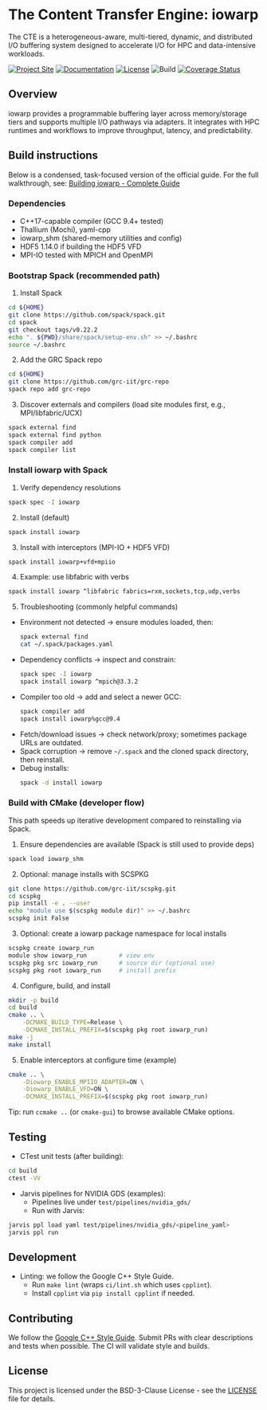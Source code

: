 # The Content Transfer Engine: iowarp

The CTE is a heterogeneous-aware, multi-tiered, dynamic, and distributed I/O buffering system designed to accelerate I/O for HPC and data-intensive workloads.


[![Project Site](https://img.shields.io/badge/Project-Site-blue)](https://grc.iit.edu/research/projects/iowarp)
[![Documentation](https://img.shields.io/badge/Docs-Hub-green)](https://grc.iit.edu/docs/category/iowarp)
[![License](https://img.shields.io/badge/License-BSD%203--Clause-yellow.svg)](LICENSE)
![Build](https://github.com/HDFGroup/iowarp/workflows/GitHub%20Actions/badge.svg)
[![Coverage Status](https://coveralls.io/repos/github/HDFGroup/iowarp/badge.svg?branch=master)](https://coveralls.io/github/HDFGroup/iowarp?branch=master)

## Overview

iowarp provides a programmable buffering layer across memory/storage tiers and supports multiple I/O pathways via adapters. It integrates with HPC runtimes and workflows to improve throughput, latency, and predictability.


## Build instructions

Below is a condensed, task-focused version of the official guide. For the full walkthrough, see: [Building iowarp - Complete Guide](https://grc.iit.edu/docs/iowarp/building-iowarp)

### Dependencies

- C++17-capable compiler (GCC 9.4+ tested)
- Thallium (Mochi), yaml-cpp
- iowarp_shm (shared-memory utilities and config)
- HDF5 1.14.0 if building the HDF5 VFD
- MPI-IO tested with MPICH and OpenMPI

### Bootstrap Spack (recommended path)

1) Install Spack
```bash
cd ${HOME}
git clone https://github.com/spack/spack.git
cd spack
git checkout tags/v0.22.2
echo ". ${PWD}/share/spack/setup-env.sh" >> ~/.bashrc
source ~/.bashrc
```

2) Add the GRC Spack repo
```bash
cd ${HOME}
git clone https://github.com/grc-iit/grc-repo
spack repo add grc-repo
```

3) Discover externals and compilers (load site modules first, e.g., MPI/libfabric/UCX)
```bash
spack external find
spack external find python
spack compiler add
spack compiler list
```

### Install iowarp with Spack

1) Verify dependency resolutions
```bash
spack spec -I iowarp
```

2) Install (default)
```bash
spack install iowarp
```

3) Install with interceptors (MPI-IO + HDF5 VFD)
```bash
spack install iowarp+vfd+mpiio
```

4) Example: use libfabric with verbs
```bash
spack install iowarp ^libfabric fabrics=rxm,sockets,tcp,udp,verbs
```

5) Troubleshooting (commonly helpful commands)
- Environment not detected → ensure modules loaded, then:
    ```bash
    spack external find
    cat ~/.spack/packages.yaml
    ```
- Dependency conflicts → inspect and constrain:
    ```bash
    spack spec -I iowarp
    spack install iowarp ^mpich@3.3.2
    ```
- Compiler too old → add and select a newer GCC:
    ```bash
    spack compiler add
    spack install iowarp%gcc@9.4
    ```
- Fetch/download issues → check network/proxy; sometimes package URLs are outdated.
- Spack corruption → remove `~/.spack` and the cloned spack directory, then reinstall.
- Debug installs:
    ```bash
    spack -d install iowarp
    ```

### Build with CMake (developer flow)

This path speeds up iterative development compared to reinstalling via Spack.

1) Ensure dependencies are available (Spack is still used to provide deps)
```bash
spack load iowarp_shm
```

2) Optional: manage installs with SCSPKG
```bash
git clone https://github.com/grc-iit/scspkg.git
cd scspkg
pip install -e . --user
echo "module use $(scspkg module dir)" >> ~/.bashrc
scspkg init False
```

3) Optional: create a iowarp package namespace for local installs
```bash
scspkg create iowarp_run
module show iowarp_run         # view env
scspkg pkg src iowarp_run      # source dir (optional use)
scspkg pkg root iowarp_run     # install prefix
```

4) Configure, build, and install
```bash
mkdir -p build
cd build
cmake .. \
    -DCMAKE_BUILD_TYPE=Release \
    -DCMAKE_INSTALL_PREFIX=$(scspkg pkg root iowarp_run)
make -j
make install
```

5) Enable interceptors at configure time (example)
```bash
cmake .. \
    -Diowarp_ENABLE_MPIIO_ADAPTER=ON \
    -Diowarp_ENABLE_VFD=ON \
    -DCMAKE_INSTALL_PREFIX=$(scspkg pkg root iowarp_run)
```

Tip: run `ccmake ..` (or `cmake-gui`) to browse available CMake options.

## Testing

- CTest unit tests (after building):

```bash
cd build
ctest -VV
```

- Jarvis pipelines for NVIDIA GDS (examples):
    - Pipelines live under `test/pipelines/nvidia_gds/`
    - Run with Jarvis:

```bash
jarvis ppl load yaml test/pipelines/nvidia_gds/<pipeline_yaml>
jarvis ppl run
```

## Development

- Linting: we follow the Google C++ Style Guide.
    - Run `make lint` (wraps `ci/lint.sh` which uses `cpplint`).
    - Install `cpplint` via `pip install cpplint` if needed.

## Contributing

We follow the [Google C++ Style Guide](https://google.github.io/styleguide/cppguide.html). Submit PRs with clear descriptions and tests when possible. The CI will validate style and builds.

## License

This project is licensed under the BSD-3-Clause License - see the [LICENSE](LICENSE) file for details.
